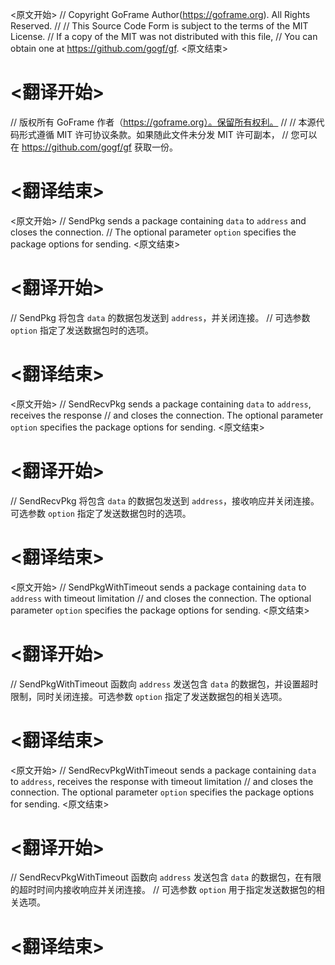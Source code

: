 
<原文开始>
// Copyright GoFrame Author(https://goframe.org). All Rights Reserved.
//
// This Source Code Form is subject to the terms of the MIT License.
// If a copy of the MIT was not distributed with this file,
// You can obtain one at https://github.com/gogf/gf.
<原文结束>

# <翻译开始>
// 版权所有 GoFrame 作者（https://goframe.org）。保留所有权利。
//
// 本源代码形式遵循 MIT 许可协议条款。如果随此文件未分发 MIT 许可副本，
// 您可以在 https://github.com/gogf/gf 获取一份。
# <翻译结束>


<原文开始>
// SendPkg sends a package containing `data` to `address` and closes the connection.
// The optional parameter `option` specifies the package options for sending.
<原文结束>

# <翻译开始>
// SendPkg 将包含 `data` 的数据包发送到 `address`，并关闭连接。
// 可选参数 `option` 指定了发送数据包时的选项。
# <翻译结束>


<原文开始>
// SendRecvPkg sends a package containing `data` to `address`, receives the response
// and closes the connection. The optional parameter `option` specifies the package options for sending.
<原文结束>

# <翻译开始>
// SendRecvPkg 将包含 `data` 的数据包发送到 `address`，接收响应并关闭连接。可选参数 `option` 指定了发送数据包时的选项。
# <翻译结束>


<原文开始>
// SendPkgWithTimeout sends a package containing `data` to `address` with timeout limitation
// and closes the connection. The optional parameter `option` specifies the package options for sending.
<原文结束>

# <翻译开始>
// SendPkgWithTimeout 函数向 `address` 发送包含 `data` 的数据包，并设置超时限制，同时关闭连接。可选参数 `option` 指定了发送数据包的相关选项。
# <翻译结束>


<原文开始>
// SendRecvPkgWithTimeout sends a package containing `data` to `address`, receives the response with timeout limitation
// and closes the connection. The optional parameter `option` specifies the package options for sending.
<原文结束>

# <翻译开始>
// SendRecvPkgWithTimeout 函数向 `address` 发送包含 `data` 的数据包，在有限的超时时间内接收响应并关闭连接。
// 可选参数 `option` 用于指定发送数据包的相关选项。
# <翻译结束>

